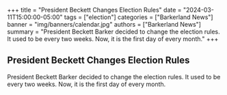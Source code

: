 +++
title = "President Beckett Changes Election Rules"
date = "2024-03-11T15:00:00-05:00"
tags = ["election"]
categories = ["Barkerland News"]
banner = "img/banners/calendar.jpg"
authors = ["Barkerland News"]
summary = "President Beckett Barker decided to change the election rules. It used to be every two weeks. Now, it is the first day of every month."
+++
## President Beckett Changes Election Rules

President Beckett Barker decided to change the election rules. It used to be every two weeks. Now, it is the first day of every month.
